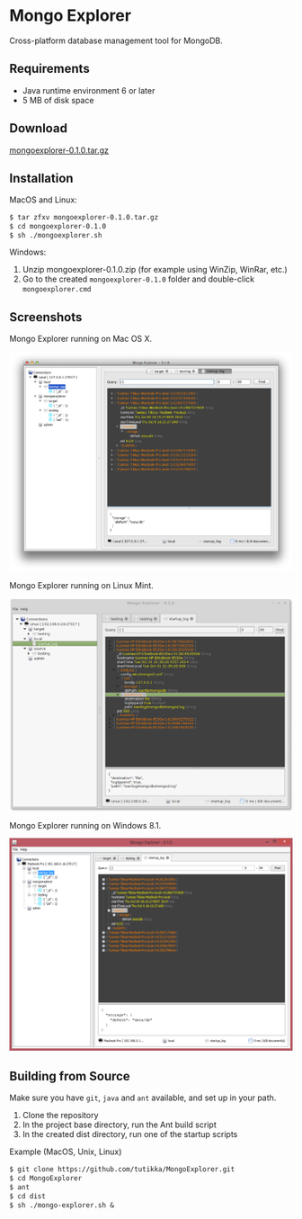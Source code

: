 Mongo Explorer
==============

Cross-platform database management tool for MongoDB.

Requirements
------------

- Java runtime environment 6 or later
- 5 MB of disk space

Download
--------

[mongoexplorer-0.1.0.tar.gz](https://github.com/tutikka/MongoExplorer/raw/master/releases/mongoexplorer-0.1.0.tar.gz)

Installation
------------

MacOS and Linux:

```
$ tar zfxv mongoexplorer-0.1.0.tar.gz
$ cd mongoexplorer-0.1.0
$ sh ./mongoexplorer.sh 
```

Windows:

1. Unzip mongoexplorer-0.1.0.zip (for example using WinZip, WinRar, etc.)
2. Go to the created ``mongoexplorer-0.1.0`` folder and double-click ``mongoexplorer.cmd`` 


Screenshots
-----------

Mongo Explorer running on Mac OS X.

![ScreenShot](/screenshots/ss_1.png)

Mongo Explorer running on Linux Mint.

![ScreenShot](/screenshots/ss_3.png)

Mongo Explorer running on Windows 8.1.

![ScreenShot](/screenshots/ss_2.png)

Building from Source
--------------------

Make sure you have ``git``, ``java`` and ``ant`` available, and set up in your path.

1. Clone the repository
2. In the project base directory, run the Ant build script
3. In the created dist directory, run one of the startup scripts

Example (MacOS, Unix, Linux)

```
$ git clone https://github.com/tutikka/MongoExplorer.git
$ cd MongoExplorer
$ ant
$ cd dist
$ sh ./mongo-explorer.sh &
```
